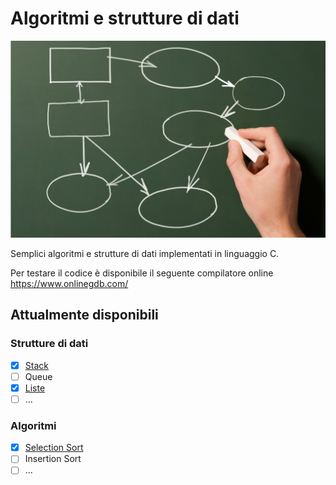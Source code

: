 # Algoritmi e strutture di dati
![ALGORITMI E STRUTTURE DI DATI](https://github.com/mariocuomo/Algoritmi-e-strutture-di-dati/blob/master/algoritmo.png)

Semplici algoritmi e strutture di dati implementati in linguaggio C.

Per testare il codice è disponibile il seguente compilatore online https://www.onlinegdb.com/

## Attualmente disponibili
### Strutture di dati
- [x] [Stack](https://github.com/mariocuomo/Algoritmi-e-strutture-di-dati/tree/master/stack)
- [ ] Queue
- [x] [Liste](https://github.com/mariocuomo/Algoritmi-e-strutture-di-dati/tree/master/liste)
- [ ] ...

### Algoritmi
- [x] [Selection Sort](https://github.com/mariocuomo/Algoritmi-e-strutture-di-dati/tree/master/ordinamenti/selection%20sort)
- [ ] Insertion Sort
- [ ] ...
